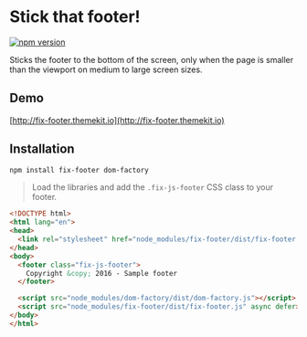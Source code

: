 # Stick that footer!

[![npm version](https://badge.fury.io/js/fix-footer.svg)](https://badge.fury.io/js/fix-footer)

Sticks the footer to the bottom of the screen, only when the page is smaller than the viewport on medium to large screen sizes.

## Demo

[http://fix-footer.themekit.io](http://fix-footer.themekit.io)

## Installation

```bash
npm install fix-footer dom-factory
```
> Load the libraries and add the `.fix-js-footer` CSS class to your footer.

```html
<!DOCTYPE html>
<html lang="en">
<head>
  <link rel="stylesheet" href="node_modules/fix-footer/dist/fix-footer.css">
</head>
<body>
  <footer class="fix-js-footer">
    Copyright &copy; 2016 - Sample footer
  </footer>

  <script src="node_modules/dom-factory/dist/dom-factory.js"></script>
  <script src="node_modules/fix-footer/dist/fix-footer.js" async defer></script>
</body>
</html>
```